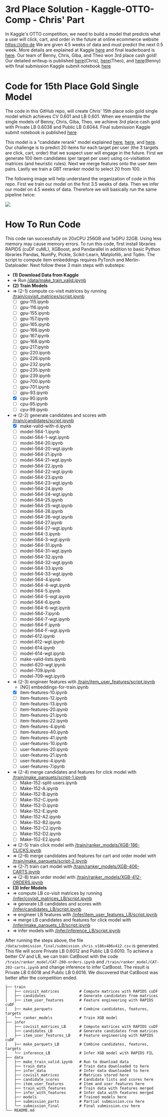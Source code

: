 # 3rd Place Solution - Kaggle-OTTO-Comp - Chris' Part
In Kaggle's OTTO competition, we need to build a model that predicts what a user will click, cart, and order in the future at online ecommerce website https://otto.de We are given 4.5 weeks of data and must predict the next 0.5 week. More details are explained at Kaggle [here][1] and final leaderboard is [here][2]. Our team of Benny, Chris, Giba, and Theo won 3rd place cash gold! Our detailed writeup is published [here][3](Chris), [here][4](Theo), and [here][5](Benny) with final submission Kaggle submit notebook [here][8]

# Code for 15th Place Gold Single Model
The code in this GitHub repo, will create Chris' 15th place solo gold single model which achieves CV 0.601 and LB 0.601. When we ensemble the single models of Benny, Chris, Giba, Theo, we achieve 3rd place cash gold with Private LB 0.6038 and Public LB 0.6044. Final submission Kaggle submit notebook is published [here][8]

This model is a "candidate rerank" model explained [here][6], [here][7], and [here][3]. Our challenge is to predict 20 items for each target per user (the 3 targets are click, cart, order) that we suspect user will engage in the future. First we generate 100 item candidates (per target per user) using co-visitiation matrices (and heuristic rules). Next we merge features onto the user item pairs. Lastly we train a GBT reranker model to select 20 from 100.

The following image will help understand the organization of code in this repo. First we train our model on the first 3.5 weeks of data. Then we infer our model on 4.5 weeks of data. Therefore we will basically run the same pipeline twice:

![](data/images/timeline.png)

# How To Run Code
This code ran successfully on 20xCPU 256GB and 1xGPU 32GB. Using less memory may cause memory errors. To run this code, first install libraries RAPIDS (cuDF cuML), XGBoost, and Pandarallel in addition to basic Python libraries Pandas, NumPy, Pickle, Scikit-Learn, Matplotlib, and Tqdm. The script to compute item embeddings requires PyTorch and Merlin-Dataloader. Next follow these 3 main steps with substeps:
* **(1) Download Data from Kaggle**
* => Run [/data/make_train_valid.ipynb](data/make_train_valid.ipynb)
* **(2) Train Models**
* => (2-1) compute co-visit matrices by running [/train/covisit_matrices/script.ipynb](train/covisit_matrices/script.ipynb)
  * [ ] gpu-115.ipynb
  * [ ] gpu-116.ipynb
  * [ ] gpu-155.ipynb
  * [ ] gpu-157.ipynb
  * [ ] gpu-165.ipynb
  * [ ] gpu-166.ipynb
  * [ ] gpu-167.ipynb
  * [ ] gpu-168.ipynb
  * [ ] gpu-217.ipynb
  * [ ] gpu-220.ipynb
  * [ ] gpu-226.ipynb
  * [ ] gpu-232.ipynb
  * [ ] gpu-235.ipynb
  * [ ] gpu-239.ipynb
  * [ ] gpu-700.ipynb
  * [ ] gpu-701.ipynb
  * [ ] gpu-93.ipynb
  * [x] cpu-90.ipynb
  * [ ] cpu-95.ipynb
  * [ ] cpu-99.ipynb
* => (2-2) generate candidates and scores with [/train/candidates/script.ipynb](train/candidates/script.ipynb)
  * [x] make-valid-with-d.ipynb
  * [ ] model-564-1.ipynb
  * [ ] model-564-1-wgt.ipynb
  * [ ] model-564-20.ipynb
  * [ ] model-564-20-wgt.ipynb
  * [ ] model-564-21.ipynb
  * [ ] model-564-21-wgt.ipynb
  * [ ] model-564-22.ipynb
  * [ ] model-564-22-wgt.ipynb
  * [ ] model-564-23.ipynb
  * [ ] model-564-23-wgt.ipynb
  * [ ] model-564-24.ipynb
  * [ ] model-564-24-wgt.ipynb
  * [ ] model-564-25.ipynb
  * [ ] model-564-25-wgt.ipynb
  * [ ] model-564-26.ipynb
  * [ ] model-564-26-wgt.ipynb
  * [ ] model-564-27.ipynb
  * [ ] model-564-27-wgt.ipynb
  * [ ] model-564-3.ipynb
  * [ ] model-564-3-wgt.ipynb
  * [ ] model-564-31.ipynb
  * [ ] model-564-31-wgt.ipynb
  * [ ] model-564-32.ipynb
  * [ ] model-564-32-wgt.ipynb
  * [ ] model-564-33.ipynb
  * [ ] model-564-33-wgt.ipynb
  * [ ] model-564-4.ipynb
  * [ ] model-564-4-wgt.ipynb
  * [ ] model-564-5.ipynb
  * [ ] model-564-5-wgt.ipynb
  * [ ] model-564-6.ipynb
  * [ ] model-564-6-wgt.ipynb
  * [ ] model-564-7.ipynb
  * [ ] model-564-7-wgt.ipynb
  * [ ] model-564-F.ipynb
  * [ ] model-564-F-wgt.ipynb
  * [ ] model-612.ipynb
  * [ ] model-612-wgt.ipynb
  * [ ] model-614.ipynb
  * [ ] model-614-wgt.ipynb
  * [ ] make-valid-lists.ipynb
  * [ ] model-620-wgt.ipynb
  * [ ] model-709.ipynb
  * [ ] model-709-wgt.ipynb
* => (2-3) engineer features with [/train/item_user_features/script.ipynb](train/item_user_features/script.ipynb)
  * [NG] embeddings-for-train.ipynb
  * [x] item-features-10.ipynb
  * [ ] item-features-12.ipynb
  * [ ] item-features-13.ipynb
  * [ ] item-features-20.ipynb
  * [ ] item-features-21.ipynb
  * [ ] item-features-22.ipynb
  * [ ] item-features-4.ipynb
  * [ ] item-features-40.ipynb
  * [ ] item-features-41.ipynb
  * [ ] user-features-10.ipynb
  * [ ] user-features-20.ipynb
  * [ ] user-features-21.ipynb
  * [ ] user-features-4.ipynb
  * [ ] user-features-7.ipynb
* => (2-4) merge candidates and features for click model with [/train/make_parquets/script-1.ipynb](train/make_parquets/script-1.ipynb)
  * [ ] Make-152-split-users.ipynb
  * [ ] Make-152-A.ipynb
  * [ ] Make-152-B.ipynb
  * [ ] Make-152-C.ipynb
  * [ ] Make-152-D.ipynb
  * [ ] Make-152-E.ipynb
  * [ ] Make-152-A2.ipynb
  * [ ] Make-152-B2.ipynb
  * [ ] Make-152-C2.ipynb
  * [ ] Make-152-D2.ipynb
  * [ ] Make-152-E2.ipynb
* => (2-5) train click model with [/train/ranker_models/XGB-186-CLICKS.ipynb](train/ranker_models/XGB-186-CLICKS.ipynb)
* => (2-6) merge candidates and features for cart and order model with [/train/make_parquets/script-2.ipynb](train/make_parquets/script-2.ipynb)
* => (2-7) train cart model with [/train/ranker_models/XGB-406-CARTS.ipynb](train/ranker_models/XGB-406-CARTS.ipynb)
* => (2-8) train order model with [/train/ranker_models/XGB-412-ORDERS.ipynb](train/ranker_models/XGB-412-ORDERS.ipynb)
* **(3) Infer Models**
* => compute LB co-visit matrices by running [/infer/covisit_matrices_LB/script.ipynb](infer/covisit_matrices_LB/script.ipynb)
* => generate LB candidates and scores with [/infer/candidates_LB/script.ipynb](infer/candidates_LB/script.ipynb)
* => engineer LB features with [/infer/item_user_features_LB/script.ipynb](infer/item_user_features_LB/script.ipynb)
* => merge LB candidates and features for click model with [/infer/make_parquets_LB/script.ipynb](infer/make_parquets_LB/script.ipynb)
* => infer models with [/infer/inference_LB/script.ipynb](infer/inference_LB/script.ipynb)

After running the steps above, the file `/data/submission_final/submission_chris_v186v406v412.csv` is generated. 
This file will score Private LB 0.6012 and Public LB 0.6010. To achieve a better CV and LB, we can train CatBoost with the
code `/train/ranker_model/CAT-200-orders.ipynb` and `/train/ranker_model/CAT-203-carts.ipynb` and change inference to infer
CatBoost. The result is Private LB 0.6018 and Public LB 0.6016. We discovered that CatBoost was better after the competition
ended.


```
├── train
│   ├── covisit_matrices         # Compute matrices with RAPIDS cuDF
│   ├── candidates               # Generate candidates from matrices
│   ├── item_user_features       # Feature engineering with RAPIDS cuDF
│   ├── make_parquets            # Combine candidates, features, targets
│   └── ranker_models            # Train XGB model
├── infer        
│   ├── covisit_matrices_LB      # Compute matrices with RAPIDS cuDF
│   ├── candidates_LB            # Generate candidates from matrices
│   ├── item_user_features_LB    # Feature engineering with RAPIDS cuDF
│   ├── make_parquets_LB         # Combine candidates, features, targets
│   └── inference_LB             # Infer XGB model with RAPIDS FIL
├── data    
│   ├── make_train_valid.ipynb   # Run to download data
│   ├── train_data               # Train data downloaded to here
│   ├── infer_data               # Infer data downloaded to here
│   ├── covisit_matrices         # Matrices stored here
│   ├── candidate_scores         # Candidate lists and scores here
│   ├── item_user_features       # Item and user features here
│   ├── train_with_features      # Train data with features merged
│   ├── infer_with_features      # Infer data with features merged
│   ├── models                   # Trained models here
│   ├── submission_parts         # Partial submission.csv here
│   └── submission_final         # Final submission.csv here
└── README.md
```

[1]: https://www.kaggle.com/competitions/otto-recommender-system/overview
[2]: https://www.kaggle.com/competitions/otto-recommender-system/leaderboard
[3]: https://www.kaggle.com/competitions/otto-recommender-system/discussion/383013
[4]: https://www.kaggle.com/competitions/otto-recommender-system/discussion/382975
[5]: https://www.kaggle.com/competitions/otto-recommender-system/discussion/386497
[6]: https://www.kaggle.com/code/cdeotte/candidate-rerank-model-lb-0-575
[7]: https://www.kaggle.com/competitions/otto-recommender-system/discussion/370210
[8]: https://www.kaggle.com/code/cdeotte/3rd-place-team-g-b-d-t-0-604
